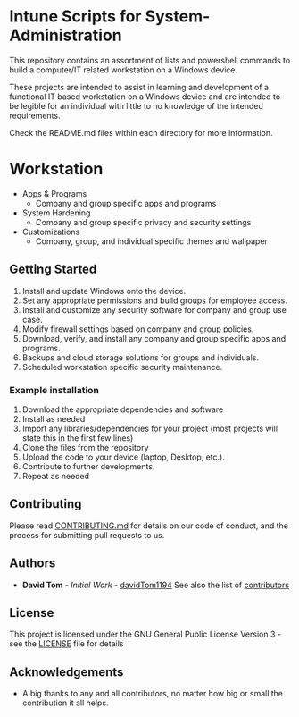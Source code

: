 # Intune Scripts for System-Administration
This repository contains an assortment of lists and powershell commands to build a computer/IT related workstation on a
Windows device.

These projects are intended to assist in learning and development of a functional IT based workstation on a Windows device and are intended to be legible for an individual with little to no knowledge of the intended requirements.

Check the README.md files within each directory for more information.

# Workstation
  - Apps & Programs
      - Company and group specific apps and programs
  - System Hardening
      - Company and group specific privacy and security settings
  - Customizations
      - Company, group, and individual specific themes and wallpaper

## Getting Started

1. Install and update Windows onto the device.
2. Set any appropriate permissions and build groups for employee access.
3. Install and customize any security software for company and group use case.
4. Modify firewall settings based on company and group policies.
5. Download, verify, and install any company and group specific apps and programs.
6. Backups and cloud storage solutions for groups and individuals.
7. Scheduled workstation specific security maintenance.

### Example installation
1. Download the appropriate dependencies and software
2. Install as needed
3. Import any libraries/dependencies for your project (most projects will state this in the first few lines)
4. Clone the files from the repository
5. Upload the code to your device (laptop, Desktop, etc.).
6. Contribute to further developments.
7. Repeat as needed

## Contributing

Please read [CONTRIBUTING.md](https://github.com/davidTom1194/davidTom1194/blob/main/CONTRIBUTING.md) for details on our
code of conduct, and the process for submitting pull requests to us.

## Authors

* **David Tom** - *Initial Work* - [davidTom1194](https://github.com/davidTom1194)
See also the list of [contributors](https://github.com/davidTom1194/davidTom1194/blob/main/contributors)

## License

This project is licensed under the GNU General Public License Version 3 - see the [LICENSE](https://github.com/davidTom1194/davidTom1194/blob/main/LICENSE) file for details

## Acknowledgements

* A big thanks to any and all contributors, no matter how big or small the contribution it all helps.
